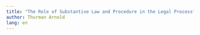 ```yaml
---
title: "The Role of Substantive Law and Procedure in the Legal Process"
author: Thurman Arnold
lang: en
---
```

